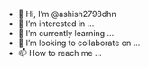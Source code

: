 - 👋 Hi, I’m @ashish2798dhn
- 👀 I’m interested in ...
- 🌱 I’m currently learning ...
- 💞️ I’m looking to collaborate on ...
- 📫 How to reach me ...

<!---
ashish2798dhn/ashish2798dhn is a ✨ special ✨ repository because its `README.md` (this file) appears on your GitHub profile.
You can click the Preview link to take a look at your changes.
--->
